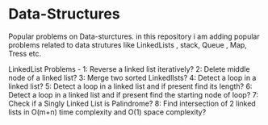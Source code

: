 # Data-Structures
Popular problems on Data-sturctures.
in this repository i am adding popular problems related to data strutures like LinkedLists , stack, Queue , Map, Tress etc.

LinkedList Problems -
1: Reverse a linked list iteratively?
2: Delete middle node of a linked list?
3: Merge two sorted LinkedlIsts? 
4: Detect a loop in a linked list?
5: Detect a loop in a linked list and if present find its length?
6: Detect a loop in a linked list and if present find the starting node of loop?
7: Check if a Singly Linked List is Palindrome?
8: Find intersection of 2 linked lists in O(m+n) time complexity and O(1) space complexity?
